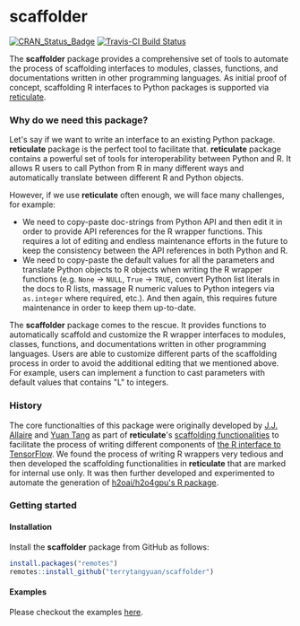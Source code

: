 # scaffolder

[![CRAN\_Status\_Badge](https://www.r-pkg.org/badges/version/scaffolder)](https://cran.r-project.org/package=scaffolder)
[![Travis-CI Build
Status](https://travis-ci.org/terrytangyuan/scaffolder.svg?branch=master)](https://travis-ci.org/terrytangyuan/scaffolder)

The **scaffolder** package provides a comprehensive set of tools to automate the process of scaffolding interfaces to modules, classes, functions, and documentations written in other programming languages. As initial proof of concept, scaffolding R interfaces to Python packages is supported via [reticulate](https://github.com/rstudio/reticulate).

### Why do we need this package?

Let's say if we want to write an interface to an existing Python package. **reticulate** package is the perfect tool to facilitate that. **reticulate** package contains a powerful set of tools for interoperability between Python and R. It allows R users to call Python from R in many different ways and automatically translate between different R and Python objects.

However, if we use **reticulate** often enough, we will face many challenges, for example:

* We need to copy-paste doc-strings from Python API and then edit it in order to provide API references for the R wrapper functions. This requires a lot of editing and endless maintenance efforts in the future to keep the consistency between the API references in both Python and R.
* We need to copy-paste the default values for all the parameters and translate Python objects to R objects when writing the R wrapper functions (e.g. `None` -> `NULL`, `True` -> `TRUE`, convert Python list literals in the docs to R lists, massage R numeric values to Python integers via `as.integer` where required, etc.). And then again, this requires future maintenance in order to keep them up-to-date.

The **scaffolder** package comes to the rescue. It provides functions to automatically scaffold and customize the R wrapper interfaces to modules, classes, functions, and documentations written in other programming languages. Users are able to customize different parts of the scaffolding process in order to avoid the additional editing that we mentioned above. For example, users can implement a function to cast parameters with default values that contains "L" to integers.

### History

The core functionalties of this package were originally developed by [J.J. Allaire](https://github.com/jjallaire) and [Yuan Tang](https://github.com/terrytangyuan) as part of **reticulate**'s [scaffolding functionalities](https://github.com/rstudio/reticulate/blob/a046bd12eecc7c879ff14637367d661c707b5d8d/R/wrapper.R) to facilitate the process of writing different components of [the R interface to TensorFlow](https://tensorflow.rstudio.com/). We found the process of writing R wrappers very tedious and then developed the scaffolding functionalities in **reticulate** that are marked for internal use only. It was then further developed and experimented to automate the generation of [h2oai/h2o4gpu's R package](https://github.com/h2oai/h2o4gpu/tree/2af2bc75cef4ad93a28b80c1359c2cefe758a643/src/interface_r/).

### Getting started

#### Installation

Install the **scaffolder** package from GitHub as follows:

```r
install.packages("remotes")
remotes::install_github("terrytangyuan/scaffolder")
```

#### Examples

Please checkout the examples [here](https://terrytangyuan.github.io/scaffolder/articles/intro.html).
